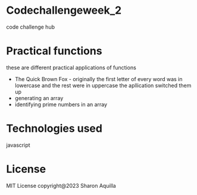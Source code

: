 # Codechallengeweek_2
code challenge hub
# Practical functions
these are different practical applications of functions 
- The Quick Brown Fox - 
originally the first letter of every word was in lowercase and the rest were in uppercase the apllication switched them up
- generating an array 
- identifying prime numbers in an array 
# Technologies used
javascript
# License
MIT License
copyright@2023 Sharon Aquilla



